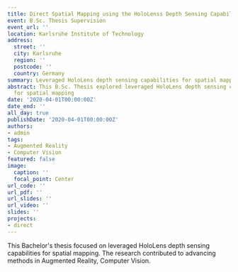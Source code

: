 ```yaml
---
title: Direct Spatial Mapping using the HoloLenss Depth Sensing Capabilities
event: B.Sc. Thesis Supervision
event_url: ''
location: Karlsruhe Institute of Technology
address:
  street: ''
  city: Karlsruhe
  region: ''
  postcode: ''
  country: Germany
summary: Leveraged HoloLens depth sensing capabilities for spatial mapping
abstract: This B.Sc. Thesis explored leveraged HoloLens depth sensing capabilities
  for spatial mapping
date: '2020-04-01T00:00:00Z'
date_end: ''
all_day: true
publishDate: '2020-04-01T00:00:00Z'
authors:
- admin
tags:
- Augmented Reality
- Computer Vision
featured: false
image:
  caption: ''
  focal_point: Center
url_code: ''
url_pdf: ''
url_slides: ''
url_video: ''
slides: ''
projects:
- direct
---
```


This Bachelor's thesis focused on leveraged HoloLens depth sensing capabilities for spatial mapping. The research contributed to advancing methods in Augmented Reality, Computer Vision.